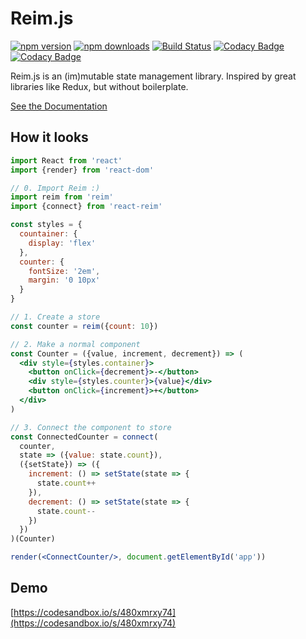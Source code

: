 # Reim.js

[![npm version](https://img.shields.io/npm/v/reim.svg)](https://www.npmjs.com/package/reim) [![npm downloads](https://img.shields.io/npm/dm/reim.svg)](https://www.npmjs.com/package/reim) [![Build Status](https://travis-ci.org/IniZio/reim.svg?branch=master)](https://travis-ci.org/IniZio/reim) [![Codacy Badge](https://api.codacy.com/project/badge/Coverage/1560c0832a3a41df8bfe51083fd92c20)](https://www.codacy.com/app/inizio/reim?utm_source=github.com&utm_medium=referral&utm_content=IniZio/reim&utm_campaign=Badge_Coverage) [![Codacy Badge](https://api.codacy.com/project/badge/Grade/1560c0832a3a41df8bfe51083fd92c20)](https://www.codacy.com/project/inizio/reim/dashboard?utm_source=github.com&amp;utm_medium=referral&amp;utm_content=IniZio/reim&amp;utm_campaign=Badge_Grade_Dashboard)

Reim.js is an \(im\)mutable state management library. Inspired by great libraries like Redux, but without boilerplate.

[See the Documentation](https://reimjs.gitbook.io/reim)

## How it looks

```jsx
import React from 'react'
import {render} from 'react-dom'

// 0. Import Reim :)
import reim from 'reim'
import {connect} from 'react-reim'

const styles = {
  countainer: {
    display: 'flex'
  },
  counter: {
    fontSize: '2em',
    margin: '0 10px'
  }
}

// 1. Create a store
const counter = reim({count: 10})

// 2. Make a normal component
const Counter = ({value, increment, decrement}) => (
  <div style={styles.container}>
    <button onClick={decrement}>-</button>
    <div style={styles.counter}>{value}</div>
    <button onClick={increment}>+</button>
  </div>
)

// 3. Connect the component to store
const ConnectedCounter = connect(
  counter,
  state => ({value: state.count}),
  ({setState}) => ({
    increment: () => setState(state => {
      state.count++
    }),
    decrement: () => setState(state => {
      state.count--
    })
  })
)(Counter)

render(<ConnectCounter/>, document.getElementById('app'))
```

## Demo

[https://codesandbox.io/s/480xmrxy74](https://codesandbox.io/s/480xmrxy74)

